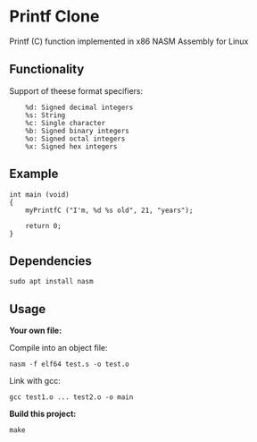 # Printf Clone

Printf (C) function implemented in x86 NASM Assembly for Linux

## Functionality

Support of theese format specifiers:

```
    %d: Signed decimal integers
    %s: String
    %c: Single character
    %b: Signed binary integers
    %o: Signed octal integers
    %x: Signed hex integers
```

## Example

```
int main (void)
{
    myPrintfC ("I'm, %d %s old", 21, "years");

    return 0;
}

```
## Dependencies

```
sudo apt install nasm
```

## Usage

**Your own file:**

Compile into an object file:

``` 
nasm -f elf64 test.s -o test.o
```

Link with gcc:

```
gcc test1.o ... test2.o -o main
```

**Build this project:**

```
make
```


